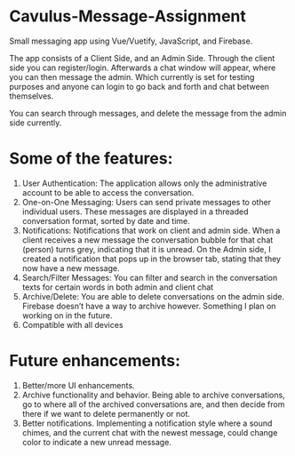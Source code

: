 # Cavulus-Message-Assignment

Small messaging app using Vue/Vuetify, JavaScript, and Firebase. 

The app consists of a Client Side, and an Admin Side. 
Through the client side you can register/login. Afterwards a chat window will appear, where you can then message the admin. 
Which currently is set for testing purposes and anyone can login to go back and forth and chat between themselves.

You can search through messages, and delete the message from the admin side currently. 


# Some of the features: 
1. User Authentication: The application allows only the administrative account to be able to access the conversation. 
2. One-on-One Messaging: Users can send private messages to other individual users. These messages are displayed in a threaded conversation format, sorted by date and time. 
3. Notifications: Notifications that work on client and admin side. When a client receives a new message the conversation bubble for that chat (person) turns grey, indicating that it is unread. On the Admin side, I created a notification that pops up in the browser tab, stating that they now have a new message. 
4. Search/Filter Messages: You can filter and search in the conversation texts for certain words in both admin and client chat 
5. Archive/Delete: You are able to delete conversations on the admin side. Firebase doesn’t have a way to archive however. Something I plan on working on in the future. 
6. Compatible with all devices

# Future enhancements: 
1. Better/more UI enhancements. 
2. Archive functionality and behavior. Being able to archive conversations, go to where all of the archived conversations are, and then decide from there if we want to delete permanently or not.  
3. Better notifications. Implementing a notification style where a sound chimes, and the current chat with the newest message, could change color to indicate a new unread message. 
